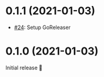 # 0.1.1 (2021-01-03)

- [#24](https://github.com/terraform-linters/tflint-ruleset-aws/pull/24): Setup GoReleaser

# 0.1.0 (2021-01-03)

Initial release 🎉

